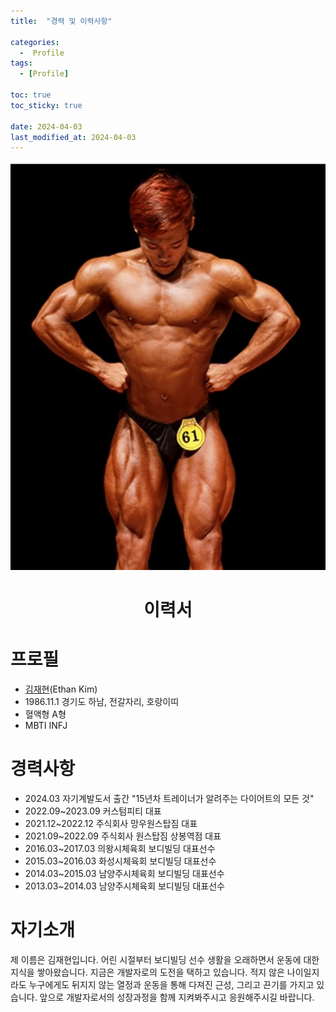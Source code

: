 ```yaml
---
title:  "경력 및 이력사항" 

categories:
  -  Profile
tags:
  - [Profile]

toc: true
toc_sticky: true

date: 2024-04-03
last_modified_at: 2024-04-03
---
```


![body3.jpg](/assets/images/body3.jpg)
<h1 style="text-align:center;">이력서</h1>

# 프로필
* <a href="https://search.naver.com/search.naver?where=nexearch&sm=tab_etc&mra=bjky&x_csa=%7B%22fromUi%22%3A%22kb%22%7D&pkid=1&os=33800093&qvt=0&query=%EA%B9%80%EC%9E%AC%ED%98%84" target="_blank" style="text-align: center;">김재현</a>(Ethan Kim)
* 1986.11.1 경기도 하남, 전갈자리, 호랑이띠
* 혈액형 A형
* MBTI INFJ
  
# 경력사항
* 2024.03 자기계발도서 출간 "15년차 트레이너가 알려주는 다이어트의 모든 것"
* 2022.09~2023.09 커스텀피티 대표
* 2021.12~2022.12 주식회사 망우원스탑짐 대표
* 2021.09~2022.09 주식회사 원스탑짐 상봉역점 대표
* 2016.03~2017.03 의왕시체육회 보디빌딩 대표선수
* 2015.03~2016.03 화성시체육회 보디빌딩 대표선수
* 2014.03~2015.03 남양주시체육회 보디빌딩 대표선수
* 2013.03~2014.03 남양주시체육회 보디빌딩 대표선수

# 자기소개

제 이름은 김재현입니다. 어린 시절부터 보디빌딩 선수 생활을 오래하면서 운동에 대한 지식을 쌓아왔습니다. 지금은 개발자로의 도전을 택하고 있습니다. 적지 않은 나이일지라도 누구에게도 뒤지지 않는 열정과 운동을 통해 다져진 근성, 그리고 끈기를 가지고 있습니다. 앞으로 개발자로서의 성장과정을 함께 지켜봐주시고 응원해주시길 바랍니다.
